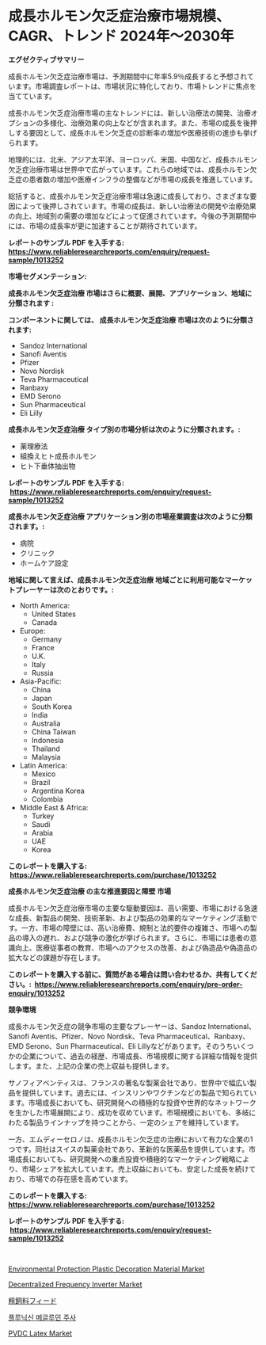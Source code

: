 <p><h1>成長ホルモン欠乏症治療市場規模、CAGR、トレンド 2024年〜2030年</h1></p><p><strong>エグゼクティブサマリー</strong></p>
<p><p>成長ホルモン欠乏症治療市場は、予測期間中に年率5.9％成長すると予想されています。市場調査レポートは、市場状況に特化しており、市場トレンドに焦点を当てています。</p><p>成長ホルモン欠乏症治療市場の主なトレンドには、新しい治療法の開発、治療オプションの多様化、治療効果の向上などが含まれます。また、市場の成長を後押しする要因として、成長ホルモン欠乏症の診断率の増加や医療技術の進歩も挙げられます。</p><p>地理的には、北米、アジア太平洋、ヨーロッパ、米国、中国など、成長ホルモン欠乏症治療市場は世界中で広がっています。これらの地域では、成長ホルモン欠乏症の患者数の増加や医療インフラの整備などが市場の成長を推進しています。</p><p>総括すると、成長ホルモン欠乏症治療市場は急速に成長しており、さまざまな要因によって後押しされています。市場の成長は、新しい治療法の開発や治療効果の向上、地域別の需要の増加などによって促進されています。今後の予測期間中には、市場の成長率が更に加速することが期待されています。</p></p>
<p><strong>レポートのサンプル PDF を入手する: <a href="https://www.reliableresearchreports.com/enquiry/request-sample/1013252">https://www.reliableresearchreports.com/enquiry/request-sample/1013252</a></strong></p>
<p><strong>市場セグメンテーション:</strong></p>
<p><strong> 成長ホルモン欠乏症治療 市場はさらに概要、展開、アプリケーション、地域に分類されます :</strong></p>
<p><strong>コンポーネントに関しては、 成長ホルモン欠乏症治療 市場は次のように分類されます: &nbsp;</strong></p>
<p><ul><li>Sandoz International</li><li>Sanofi Aventis</li><li>Pfizer</li><li>Novo Nordisk</li><li>Teva Pharmaceutical</li><li>Ranbaxy</li><li>EMD Serono</li><li>Sun Pharmaceutical</li><li>Eli Lilly</li></ul></p>
<p><strong> 成長ホルモン欠乏症治療 タイプ別の市場分析は次のように分類されます。:</strong></p>
<p><ul><li>薬理療法</li><li>組換えヒト成長ホルモン</li><li>ヒト下垂体抽出物</li></ul></p>
<p><strong>レポートのサンプル PDF を入手する: &nbsp;<a href="https://www.reliableresearchreports.com/enquiry/request-sample/1013252">https://www.reliableresearchreports.com/enquiry/request-sample/1013252</a></strong></p>
<p><strong> 成長ホルモン欠乏症治療 アプリケーション別の市場産業調査は次のように分類されます。:</strong></p>
<p><ul><li>病院</li><li>クリニック</li><li>ホームケア設定</li></ul></p>
<p><strong>地域に関して言えば、成長ホルモン欠乏症治療 地域ごとに利用可能なマーケットプレーヤーは次のとおりです。:</strong></p>
<p><ul>
    <li>
        North America:
        <ul>
            <li>United States</li>
            <li>Canada</li>
        </ul>
    </li>
    <li>
        Europe:
        <ul>
            <li>Germany</li>
            <li>France</li>
            <li>U.K.</li>
            <li>Italy</li>
            <li>Russia</li>
        </ul>
    </li>
    <li>
        Asia-Pacific:
        <ul>
            <li>China</li>
            <li>Japan</li>
            <li>South Korea</li>
            <li>India</li>
            <li>Australia</li>
            <li>China Taiwan</li>
            <li>Indonesia</li>
            <li>Thailand</li>
            <li>Malaysia</li>
        </ul>
    </li>
    <li>
        Latin America:
        <ul>
            <li>Mexico</li>
            <li>Brazil</li>
            <li>Argentina Korea</li>
            <li>Colombia</li>
        </ul>
    </li>
    <li>
        Middle East & Africa:
        <ul>
            <li>Turkey</li>
            <li>Saudi</li>
            <li>Arabia</li>
            <li>UAE</li>
            <li>Korea</li>
        </ul>
    </li>
    </ul></p>
<p><strong>このレポートを購入する: &nbsp;<a href="https://www.reliableresearchreports.com/purchase/1013252">https://www.reliableresearchreports.com/purchase/1013252</a></strong></p>
<p><strong>成長ホルモン欠乏症治療 の主な推進要因と障壁 市場</strong></p>
<p><p>成長ホルモン欠乏症治療市場の主要な駆動要因は、高い需要、市場における急速な成長、新製品の開発、技術革新、および製品の効果的なマーケティング活動です。一方、市場の障壁には、高い治療費、規制と法的要件の複雑さ、市場への製品の導入の遅れ、および競争の激化が挙げられます。さらに、市場には患者の意識向上、医療従事者の教育、市場へのアクセスの改善、および偽造品や偽造品の拡大などの課題が存在します。</p></p>
<p><strong>このレポートを購入する前に、質問がある場合は問い合わせるか、共有してください。:&nbsp; <a href="https://www.reliableresearchreports.com/enquiry/pre-order-enquiry/1013252">https://www.reliableresearchreports.com/enquiry/pre-order-enquiry/1013252</a></strong></p>
<p><strong>競争環境</strong></p>
<p><p>成長ホルモン欠乏症の競争市場の主要なプレーヤーは、Sandoz International、Sanofi Aventis、Pfizer、Novo Nordisk、Teva Pharmaceutical、Ranbaxy、EMD Serono、Sun Pharmaceutical、Eli Lillyなどがあります。そのうちいくつかの企業について、過去の経歴、市場成長、市場規模に関する詳細な情報を提供します。また、上記の企業の売上収益も提供します。</p><p>サノフィアベンティスは、フランスの著名な製薬会社であり、世界中で幅広い製品を提供しています。過去には、インスリンやワクチンなどの製品で知られています。市場成長においても、研究開発への積極的な投資や世界的なネットワークを生かした市場展開により、成功を収めています。市場規模においても、多岐にわたる製品ラインナップを持つことから、一定のシェアを維持しています。</p><p>一方、エムディーセロノは、成長ホルモン欠乏症の治療において有力な企業の1つです。同社はスイスの製薬会社であり、革新的な医薬品を提供しています。市場成長においても、研究開発への重点投資や積極的なマーケティング戦略により、市場シェアを拡大しています。売上収益においても、安定した成長を続けており、市場での存在感を高めています。</p></p>
<p><strong>このレポートを購入する: &nbsp; <a href="https://www.reliableresearchreports.com/purchase/1013252">https://www.reliableresearchreports.com/purchase/1013252</a></strong></p>
<p><strong>レポートのサンプル PDF を入手する: &nbsp;<a href="https://www.reliableresearchreports.com/enquiry/request-sample/1013252">https://www.reliableresearchreports.com/enquiry/request-sample/1013252</a></strong><strong></strong></p>
<p>&nbsp;</p>
<p><p><a href="https://sudsy-motorcycle-bbc.notion.site/Environmental-Protection-Plastic-Decoration-Material-Market-with-the-goal-of-estimating-the-market-s-770afea985c84bac97a8f12a589dcae3">Environmental Protection Plastic Decoration Material Market</a></p><p><a href="https://view.publitas.com/reportprime-1/decentralized-frequency-inverter-market-a-comprehensive-report-of-its-market-share-growth-trends-2024-2031/">Decentralized Frequency Inverter Market</a></p><p><a href="https://medium.com/@estasprer20231/%E7%B2%97%E9%A3%9F%E5%93%81%E5%B8%82%E5%A0%B4%E3%81%AE%E8%A6%8F%E6%A8%A1%E3%81%A8%E5%B8%82%E5%A0%B4%E5%8B%95%E5%90%91-%E5%AE%8C%E5%85%A8%E3%81%AA%E7%94%A3%E6%A5%AD%E6%A6%82%E8%A6%81-2024%E5%B9%B4%E3%81%8B%E3%82%892031%E5%B9%B4%E3%81%BE%E3%81%A7-3c4cbb0001ee">粗飼料フィード</a></p><p><a href="https://medium.com/@lioneljeyrde454564576/%ED%94%8C%EB%A3%A8%EB%8B%89%EC%8B%A0-%EB%A9%94%EA%B8%80%EB%A3%A8%EB%AF%BC-%EC%A3%BC%EC%9E%85%EC%A0%9C-%EC%8B%9C%EC%9E%A5%EC%9D%80-%EC%8B%9C%EC%9E%A5-%EC%A0%90%EC%9C%A0%EC%9C%A8-%EA%B7%9C%EB%AA%A8-%EB%B0%8F-2031%EB%85%84%EA%B9%8C%EC%A7%80%EC%9D%98-%EC%98%88%EC%83%81-%EC%98%88%EC%B8%A1%EC%97%90-%EC%B4%88%EC%A0%90%EC%9D%84-%EB%A7%9E%EC%B6%94%EA%B3%A0-%EC%9E%88%EC%8A%B5%EB%8B%88%EB%8B%A4-7c44c16575d2">플루닉신 메글루민 주사</a></p><p><a href="https://github.com/RoccoManning/Market-Research-Report-List-4/blob/main/pvdc-latex-market.md">PVDC Latex Market</a></p></p>